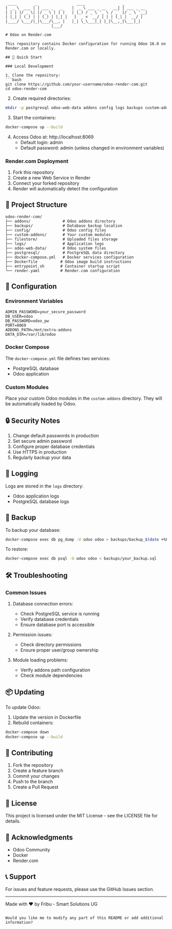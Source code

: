 ```
 ____        _                 ____                _           
|  _ \  ___ | | ___ _   _    |  _ \ ___ _ __   __| | ___ _ __ 
| | | |/ _ \| |/ _ \ | | |   | |_) / _ \ '_ \ / _` |/ _ \ '__|
| |_| | (_) | | (_) | |_| |   |  _ <  __/ | | | (_| |  __/ |   
|____/ \___/|_|\___/\__, |   |_| \_\___|_| |_|\__,_|\___|_|   
                    |___/                                       

# Odoo on Render.com

This repository contains Docker configuration for running Odoo 16.0 on Render.com or locally.

## 🚀 Quick Start

### Local Development

1. Clone the repository:
```bash
git clone https://github.com/your-username/odoo-render-com.git
cd odoo-render-com
```

2. Create required directories:
```bash
mkdir -p postgresql odoo-web-data addons config logs backups custom-addons filestore
```

3. Start the containers:
```bash
docker-compose up --build
```

4. Access Odoo at: http://localhost:8069
   - Default login: admin
   - Default password: admin (unless changed in environment variables)

### Render.com Deployment

1. Fork this repository
2. Create a new Web Service in Render
3. Connect your forked repository
4. Render will automatically detect the configuration

## 📁 Project Structure

```
odoo-render-com/
├── addons/              # Odoo addons directory
├── backups/             # Database backup location
├── config/              # Odoo config files
├── custom-addons/       # Your custom modules
├── filestore/           # Uploaded files storage
├── logs/                # Application logs
├── odoo-web-data/       # Odoo system files
├── postgresql/          # PostgreSQL data directory
├── docker-compose.yml   # Docker services configuration
├── Dockerfile          # Odoo image build instructions
├── entrypoint.sh       # Container startup script
└── render.yaml         # Render.com configuration
```

## 🔧 Configuration

### Environment Variables

```env
ADMIN_PASSWORD=your_secure_password
DB_USER=odoo
DB_PASSWORD=odoo_pw
PORT=8069
ADDONS_PATH=/mnt/extra-addons
DATA_DIR=/var/lib/odoo
```

### Docker Compose

The `docker-compose.yml` file defines two services:
- PostgreSQL database
- Odoo application

### Custom Modules

Place your custom Odoo modules in the `custom-addons` directory. They will be automatically loaded by Odoo.

## 🔒 Security Notes

1. Change default passwords in production
2. Set secure admin password
3. Configure proper database credentials
4. Use HTTPS in production
5. Regularly backup your data

## 📝 Logging

Logs are stored in the `logs` directory:
- Odoo application logs
- PostgreSQL database logs

## 💾 Backup

To backup your database:

```bash
docker-compose exec db pg_dump -U odoo odoo > backups/backup_$(date +%F).sql
```

To restore:

```bash
docker-compose exec db psql -U odoo odoo < backups/your_backup.sql
```

## 🛠️ Troubleshooting

### Common Issues

1. Database connection errors:
   - Check PostgreSQL service is running
   - Verify database credentials
   - Ensure database port is accessible

2. Permission issues:
   - Check directory permissions
   - Ensure proper user/group ownership

3. Module loading problems:
   - Verify addons path configuration
   - Check module dependencies

## 📦 Updating

To update Odoo:

1. Update the version in Dockerfile
2. Rebuild containers:
```bash
docker-compose down
docker-compose up --build
```

## 🤝 Contributing

1. Fork the repository
2. Create a feature branch
3. Commit your changes
4. Push to the branch
5. Create a Pull Request

## 📄 License

This project is licensed under the MIT License - see the LICENSE file for details.

## 🙏 Acknowledgments

- Odoo Community
- Docker
- Render.com

## 📞 Support

For issues and feature requests, please use the GitHub Issues section.

---
Made with ❤️ by Fribu - Smart Solutions UG
```

Would you like me to modify any part of this README or add additional information?
